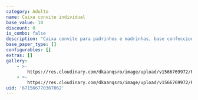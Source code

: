 ```yaml
---
category: Adulto
name: Caixa convite individual
base_value: 10
discount: 0
is_combo: false
description: "Caixa convite para padrinhos e madrinhas, base confeccionada em papel kraft 240g e tampa em papel offset 180g (tamanho 10cm x 10cm x 5cm). Tampa personalizada com laço e tag com nome dos padrinhos. Acompanha tarjeta interna.\r\n\n\\*Caixa vazia."
base_paper_type: []
configurables: []
extras: []
gallery:
    - >-
        https://res.cloudinary.com/dkaanqsro/image/upload/v1566769972/Papelaria%20adulto/Caixa_convite_padrinhos_e_madrinhas_-_individual_1_nq3kwd.jpg
    - >-
        https://res.cloudinary.com/dkaanqsro/image/upload/v1566769972/Papelaria%20adulto/Caixa_convite_padrinhos_e_madrinhas_-_individual_2_qhz2ik.jpg
uid: '671566770367062'
---
```

